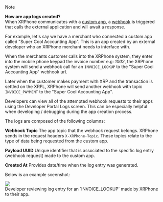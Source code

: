 >[!NOTE]
><b>How are app logs created?</b><br>
When XRPhone communicates with a [custom app](/v0.0.1/Developer%20Portal/creating-custom-app.md), a [webhook](https://en.wikipedia.org/wiki/Webhook) is triggered that calls the external application and will await a response.

For example, let's say we have a merchant who connected a custom app called "Super Cool Accounting App". This is an app created by an external developer who an XRPhone merchant needs to interface with. 

When the merchants customer calls into the XRPhone system, they enter into the mobile phone keypad the invoice number e.g: *1002*, the XRPhone system will send a webhook call for an `INVOICE_LOOKUP` to the "Super Cool Accounting App" webhook url. 

Later when the customer makes payment with XRP and the transaction is settled on the XRPL, XRPhone will send another webhook with topic `INVOICE_PAYMENT` to the "Super Cool Accounting App".

Developers can view all of the attempted webhook requests to their apps using the Developer Portal Logs screen. This can be especially helpful when developing / debugging during the app creation process.

The logs are composed of the following columns:

**Webhook Topic**
The app topic that the webhook request belongs. XRPhone sends in the request headers `X-XRPhone-Topic`. These topics relate to the type of data being requested from the custom app.

**Payload UUID**
Unique identifier that is associated to the specific log entry (webhook request) made to the custom app.

**Created At**
Provides date/time when the log entry was generated.

Below is an example sceenshot:

<img src="https://files.readme.io/8591d1c-Screen_Shot_2022-07-22_at_2.50.36_PM.png" class="border" />
<div class="caption">Developer reviewing log entry for an `INVOICE_LOOKUP` made by XRPhone to their app.</div>
